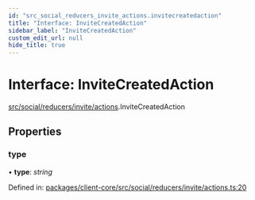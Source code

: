 ```yaml
---
id: "src_social_reducers_invite_actions.invitecreatedaction"
title: "Interface: InviteCreatedAction"
sidebar_label: "InviteCreatedAction"
custom_edit_url: null
hide_title: true
---
```


# Interface: InviteCreatedAction

[src/social/reducers/invite/actions](../modules/src_social_reducers_invite_actions.md).InviteCreatedAction

## Properties

### type

• **type**: *string*

Defined in: [packages/client-core/src/social/reducers/invite/actions.ts:20](https://github.com/xr3ngine/xr3ngine/blob/7e8e151f1/packages/client-core/src/social/reducers/invite/actions.ts#L20)
